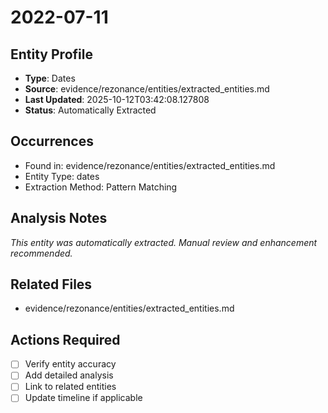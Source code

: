 # 2022-07-11

## Entity Profile
- **Type**: Dates
- **Source**: evidence/rezonance/entities/extracted_entities.md
- **Last Updated**: 2025-10-12T03:42:08.127808
- **Status**: Automatically Extracted

## Occurrences
- Found in: evidence/rezonance/entities/extracted_entities.md
- Entity Type: dates
- Extraction Method: Pattern Matching

## Analysis Notes
*This entity was automatically extracted. Manual review and enhancement recommended.*

## Related Files
- evidence/rezonance/entities/extracted_entities.md

## Actions Required
- [ ] Verify entity accuracy
- [ ] Add detailed analysis
- [ ] Link to related entities
- [ ] Update timeline if applicable
